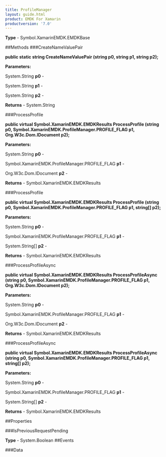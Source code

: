```yaml
---
title: ProfileManager
layout: guide.html
product: EMDK For Xamarin 
productversion: '7.0' 
---
```


    

**Type** - Symbol.XamarinEMDK.EMDKBase

##Methods
###CreateNameValuePair

**public static string CreateNameValuePair (string p0, string p1, string p2);**


        

**Parameters:**

System.String **p0**  - 
        

System.String **p1**  - 
        

System.String **p2**  - 
        

**Returns** - System.String

###ProcessProfile

**public virtual Symbol.XamarinEMDK.EMDKResults ProcessProfile (string p0, Symbol.XamarinEMDK.ProfileManager.PROFILE_FLAG p1, Org.W3c.Dom.IDocument p2);**


        

**Parameters:**

System.String **p0**  - 
        

Symbol.XamarinEMDK.ProfileManager.PROFILE_FLAG **p1**  - 
        

Org.W3c.Dom.IDocument **p2**  - 
        

**Returns** - Symbol.XamarinEMDK.EMDKResults

###ProcessProfile

**public virtual Symbol.XamarinEMDK.EMDKResults ProcessProfile (string p0, Symbol.XamarinEMDK.ProfileManager.PROFILE_FLAG p1, string[] p2);**


        

**Parameters:**

System.String **p0**  - 
        

Symbol.XamarinEMDK.ProfileManager.PROFILE_FLAG **p1**  - 
        

System.String[] **p2**  - 
        

**Returns** - Symbol.XamarinEMDK.EMDKResults

###ProcessProfileAsync

**public virtual Symbol.XamarinEMDK.EMDKResults ProcessProfileAsync (string p0, Symbol.XamarinEMDK.ProfileManager.PROFILE_FLAG p1, Org.W3c.Dom.IDocument p2);**


        

**Parameters:**

System.String **p0**  - 
        

Symbol.XamarinEMDK.ProfileManager.PROFILE_FLAG **p1**  - 
        

Org.W3c.Dom.IDocument **p2**  - 
        

**Returns** - Symbol.XamarinEMDK.EMDKResults

###ProcessProfileAsync

**public virtual Symbol.XamarinEMDK.EMDKResults ProcessProfileAsync (string p0, Symbol.XamarinEMDK.ProfileManager.PROFILE_FLAG p1, string[] p2);**


        

**Parameters:**

System.String **p0**  - 
        

Symbol.XamarinEMDK.ProfileManager.PROFILE_FLAG **p1**  - 
        

System.String[] **p2**  - 
        

**Returns** - Symbol.XamarinEMDK.EMDKResults

##Properties

###IsPreviousRequestPending

        

**Type** - System.Boolean
##Events

###Data


        

